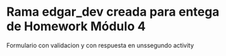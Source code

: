 # Rama edgar_dev creada para entega de Homework Módulo 4
Formulario con validacion y con respuesta en unssegundo activity
